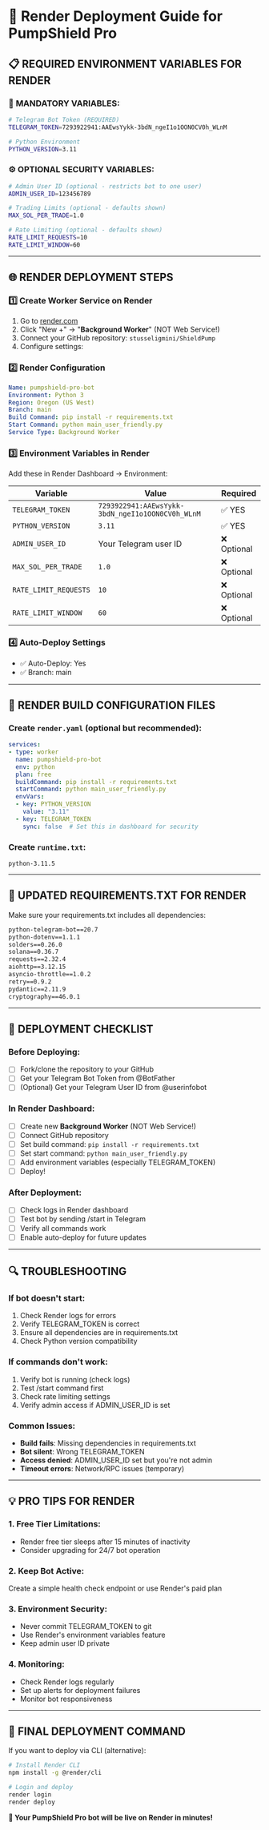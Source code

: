 # 🚀 Render Deployment Guide for PumpShield Pro

## 📋 **REQUIRED ENVIRONMENT VARIABLES FOR RENDER**

### 🔑 **MANDATORY VARIABLES:**
```bash
# Telegram Bot Token (REQUIRED)
TELEGRAM_TOKEN=7293922941:AAEwsYykk-3bdN_ngeI1o1OON0CV0h_WLnM

# Python Environment
PYTHON_VERSION=3.11
```

### ⚙️ **OPTIONAL SECURITY VARIABLES:**
```bash
# Admin User ID (optional - restricts bot to one user)
ADMIN_USER_ID=123456789

# Trading Limits (optional - defaults shown)
MAX_SOL_PER_TRADE=1.0

# Rate Limiting (optional - defaults shown)
RATE_LIMIT_REQUESTS=10
RATE_LIMIT_WINDOW=60
```

---

## 🌐 **RENDER DEPLOYMENT STEPS**

### 1️⃣ **Create Worker Service on Render**
1. Go to [render.com](https://render.com)
2. Click "New +" → "**Background Worker**" (NOT Web Service!)
3. Connect your GitHub repository: `stusseligmini/ShieldPump`
4. Configure settings:

### 2️⃣ **Render Configuration**
```yaml
Name: pumpshield-pro-bot
Environment: Python 3
Region: Oregon (US West)
Branch: main
Build Command: pip install -r requirements.txt
Start Command: python main_user_friendly.py
Service Type: Background Worker
```

### 3️⃣ **Environment Variables in Render**
Add these in Render Dashboard → Environment:

| Variable | Value | Required |
|----------|-------|----------|
| `TELEGRAM_TOKEN` | `7293922941:AAEwsYykk-3bdN_ngeI1o1OON0CV0h_WLnM` | ✅ YES |
| `PYTHON_VERSION` | `3.11` | ✅ YES |
| `ADMIN_USER_ID` | Your Telegram user ID | ❌ Optional |
| `MAX_SOL_PER_TRADE` | `1.0` | ❌ Optional |
| `RATE_LIMIT_REQUESTS` | `10` | ❌ Optional |
| `RATE_LIMIT_WINDOW` | `60` | ❌ Optional |

### 4️⃣ **Auto-Deploy Settings**
- ✅ Auto-Deploy: Yes
- ✅ Branch: main

---

## 📝 **RENDER BUILD CONFIGURATION FILES**

### Create `render.yaml` (optional but recommended):
```yaml
services:
- type: worker
  name: pumpshield-pro-bot
  env: python
  plan: free
  buildCommand: pip install -r requirements.txt
  startCommand: python main_user_friendly.py
  envVars:
  - key: PYTHON_VERSION
    value: "3.11"
  - key: TELEGRAM_TOKEN
    sync: false  # Set this in dashboard for security
```

### Create `runtime.txt`:
```
python-3.11.5
```

---

## 🔧 **UPDATED REQUIREMENTS.TXT FOR RENDER**

Make sure your requirements.txt includes all dependencies:
```txt
python-telegram-bot==20.7
python-dotenv==1.1.1
solders==0.26.0
solana==0.36.7
requests==2.32.4
aiohttp==3.12.15
asyncio-throttle==1.0.2
retry==0.9.2
pydantic==2.11.9
cryptography==46.0.1
```

---

## 🚀 **DEPLOYMENT CHECKLIST**

### Before Deploying:
- [ ] Fork/clone the repository to your GitHub
- [ ] Get your Telegram Bot Token from @BotFather
- [ ] (Optional) Get your Telegram User ID from @userinfobot

### In Render Dashboard:
- [ ] Create new **Background Worker** (NOT Web Service!)
- [ ] Connect GitHub repository
- [ ] Set build command: `pip install -r requirements.txt`
- [ ] Set start command: `python main_user_friendly.py`
- [ ] Add environment variables (especially TELEGRAM_TOKEN)
- [ ] Deploy!

### After Deployment:
- [ ] Check logs in Render dashboard
- [ ] Test bot by sending /start in Telegram
- [ ] Verify all commands work
- [ ] Enable auto-deploy for future updates

---

## 🔍 **TROUBLESHOOTING**

### If bot doesn't start:
1. Check Render logs for errors
2. Verify TELEGRAM_TOKEN is correct
3. Ensure all dependencies are in requirements.txt
4. Check Python version compatibility

### If commands don't work:
1. Verify bot is running (check logs)
2. Test /start command first
3. Check rate limiting settings
4. Verify admin access if ADMIN_USER_ID is set

### Common Issues:
- **Build fails**: Missing dependencies in requirements.txt
- **Bot silent**: Wrong TELEGRAM_TOKEN
- **Access denied**: ADMIN_USER_ID set but you're not admin
- **Timeout errors**: Network/RPC issues (temporary)

---

## 💡 **PRO TIPS FOR RENDER**

### 1. **Free Tier Limitations:**
- Render free tier sleeps after 15 minutes of inactivity
- Consider upgrading for 24/7 bot operation

### 2. **Keep Bot Active:**
Create a simple health check endpoint or use Render's paid plan

### 3. **Environment Security:**
- Never commit TELEGRAM_TOKEN to git
- Use Render's environment variables feature
- Keep admin user ID private

### 4. **Monitoring:**
- Check Render logs regularly
- Set up alerts for deployment failures
- Monitor bot responsiveness

---

## 🎯 **FINAL DEPLOYMENT COMMAND**

If you want to deploy via CLI (alternative):
```bash
# Install Render CLI
npm install -g @render/cli

# Login and deploy
render login
render deploy
```

**🚀 Your PumpShield Pro bot will be live on Render in minutes!**